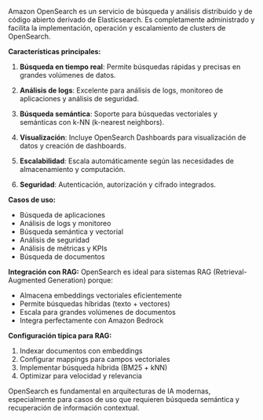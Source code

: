 Amazon OpenSearch es un servicio de búsqueda y análisis distribuido y de código abierto derivado de Elasticsearch. Es completamente administrado y facilita la implementación, operación y escalamiento de clusters de OpenSearch.

**Características principales:**

1. **Búsqueda en tiempo real**: Permite búsquedas rápidas y precisas en grandes volúmenes de datos.

2. **Análisis de logs**: Excelente para análisis de logs, monitoreo de aplicaciones y análisis de seguridad.

3. **Búsqueda semántica**: Soporte para búsquedas vectoriales y semánticas con k-NN (k-nearest neighbors).

4. **Visualización**: Incluye OpenSearch Dashboards para visualización de datos y creación de dashboards.

5. **Escalabilidad**: Escala automáticamente según las necesidades de almacenamiento y computación.

6. **Seguridad**: Autenticación, autorización y cifrado integrados.

**Casos de uso:**
- Búsqueda de aplicaciones
- Análisis de logs y monitoreo
- Búsqueda semántica y vectorial
- Análisis de seguridad
- Análisis de métricas y KPIs
- Búsqueda de documentos

**Integración con RAG:**
OpenSearch es ideal para sistemas RAG (Retrieval-Augmented Generation) porque:
- Almacena embeddings vectoriales eficientemente
- Permite búsquedas híbridas (texto + vectores)
- Escala para grandes volúmenes de documentos
- Integra perfectamente con Amazon Bedrock

**Configuración típica para RAG:**
1. Indexar documentos con embeddings
2. Configurar mappings para campos vectoriales
3. Implementar búsqueda híbrida (BM25 + kNN)
4. Optimizar para velocidad y relevancia

OpenSearch es fundamental en arquitecturas de IA modernas, especialmente para casos de uso que requieren búsqueda semántica y recuperación de información contextual.
